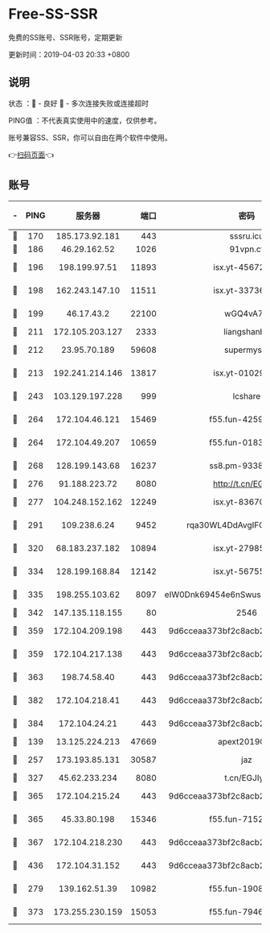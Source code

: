 # Free-SS-SSR

免费的SS账号、SSR账号，定期更新

更新时间：2019-04-03 20:33 +0800

## 说明

状态     ：🙂 - 良好 🙁 - 多次连接失败或连接超时

PING值   ：不代表真实使用中的速度，仅供参考。

账号兼容SS、SSR，你可以自由在两个软件中使用。

👉[扫码页面](https://liesauer.github.io/Free-SS-SSR/)👈

## 账号

|-|PING|服务器|端口|密码|加密方式|区域|
|:----:|:----:|:-----:|-----:|:----:|:----:|:----:|
|🙂|170|185.173.92.181|443|sssru.icu|rc4-md5|RU|
|🙂|186|46.29.162.52|1026|91vpn.cf|rc4-md5|RU|
|🙂|196|198.199.97.51|11893|isx.yt-45672617|aes-256-cfb|US|
|🙂|198|162.243.147.10|11511|isx.yt-33736673|aes-256-cfb|US|
|🙂|199|46.17.43.2|22100|wGQ4vA7D|aes-256-gcm|RU|
|🙂|211|172.105.203.127|2333|liangshanbo|chacha20|JP|
|🙂|212|23.95.70.189|59608|supermyssr|chacha20-ietf|US|
|🙂|213|192.241.214.146|13817|isx.yt-01029416|aes-256-cfb|US|
|🙂|243|103.129.197.228|999|lcshare|aes-256-cfb|US|
|🙂|264|172.104.46.121|15469|f55.fun-42596050|aes-256-cfb|SG|
|🙂|264|172.104.49.207|10659|f55.fun-01831291|aes-256-cfb|SG|
|🙂|268|128.199.143.68|16237|ss8.pm-93382956|aes-256-cfb|SG|
|🙂|276|91.188.223.72|8080|http://t.cn/EGJIyrl|rc4-md5|RU|
|🙂|277|104.248.152.162|12249|isx.yt-83670895|aes-256-cfb|SG|
|🙂|291|109.238.6.24|9452|rqa30WL4DdAvgIFG6Fs3znzTa|aes-256-cfb|FR|
|🙂|320|68.183.237.182|10894|isx.yt-27985079|aes-256-cfb|SG|
|🙂|334|128.199.168.84|12142|isx.yt-56755881|aes-256-cfb|SG|
|🙂|335|198.255.103.62|8097|eIW0Dnk69454e6nSwuspv9DmS201tQ0D|aes-256-cfb|US|
|🙂|342|147.135.118.155|80|2546|chacha20|US|
|🙂|359|172.104.209.198|443|9d6cceaa373bf2c8acb22e60b6a58be6|aes-256-cfb|US|
|🙂|359|172.104.217.138|443|9d6cceaa373bf2c8acb22e60b6a58be6|aes-256-cfb|US|
|🙂|363|198.74.58.40|443|9d6cceaa373bf2c8acb22e60b6a58be6|aes-256-cfb|US|
|🙂|382|172.104.218.41|443|9d6cceaa373bf2c8acb22e60b6a58be6|aes-256-cfb|US|
|🙂|384|172.104.24.21|443|9d6cceaa373bf2c8acb22e60b6a58be6|aes-256-cfb|US|
|🙂|139|13.125.224.213|47669|apext2019001|chacha20|KR|
|🙂|257|173.193.85.131|30587|jaz|aes-256-cfb|US|
|🙂|327|45.62.233.234|8080|t.cn/EGJIyrl|rc4-md5|CA|
|🙂|365|172.104.215.24|443|9d6cceaa373bf2c8acb22e60b6a58be6|aes-256-cfb|US|
|🙂|365|45.33.80.198|15346|f55.fun-71521977|aes-256-cfb|US|
|🙂|367|172.104.218.230|443|9d6cceaa373bf2c8acb22e60b6a58be6|aes-256-cfb|US|
|🙂|436|172.104.31.152|443|9d6cceaa373bf2c8acb22e60b6a58be6|aes-256-cfb|US|
|🙁|279|139.162.51.39|10982|f55.fun-19086456|aes-256-cfb|SG|
|🙁|373|173.255.230.159|15053|f55.fun-79461545|aes-256-cfb|US|
